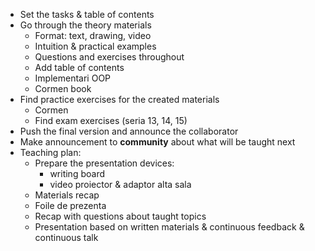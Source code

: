 - Set the tasks & table of contents
- Go through the theory materials
  - Format: text, drawing, video
  - Intuition & practical examples
  - Questions and exercises throughout
  - Add table of contents
  - Implementari OOP
  - Cormen book
- Find practice exercises for the created materials
  - Cormen
  - Find exam exercises (seria 13, 14, 15)
- Push the final version and announce the collaborator
- Make announcement to **community** about what will be taught next
- Teaching plan:
  - Prepare the presentation devices:
    - writing board
    - video proiector & adaptor alta sala
  - Materials recap
  - Foile de prezenta
  - Recap with questions about taught topics
  - Presentation based on written materials & continuous feedback & continuous talk
